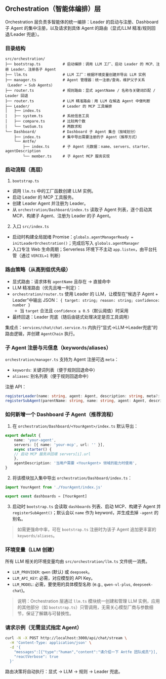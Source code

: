## Orchestration（智能体编排）层

Orchestration 层负责多智能体的统一编排：Leader 的启动与注册、Dashboard 子 Agent 的集中注册，以及请求到具体 Agent 的路由（显式/LLM 精准/规则回退/Leader 兜底）。

### 目录结构

```
src/orchestration/
├── bootstrap.ts          # 启动编排：调用 LLM 工厂、启动 Leader 的 MCP、注册 Leader、注册各子 Agent
├── llm.ts                # LLM 工厂：根据环境变量创建并导出 LLM 实例
├── manager.ts            # Agent 管理器：统一注册/查询，维护父子关系（Leader → Sub Agents）
├── router.ts             # 规则路由：显式 agentName / 名称与关键词匹配 / Leader 回退
├── router.ts             # LLM 精准路由：用 LLM 在候选 Agent 中做判断
├── Leader/               # Leader 的 MCP 工具编排
│   ├── index.ts
│   ├── system.ts         # 系统信息工具
│   ├── compare.ts        # 比较两个数
│   └── twoSum.ts         # 两数求和
└── Dashboard/            # Dashboard 子 Agent 集合（按域划分）
    ├── index.ts          # 集中导出需要注册的子 Agent（推荐方式）
    └── Antfe/
        ├── index.ts      # 子 Agent 元数据：name、servers、starter、agentDescription
        └── member.ts     # 子 Agent MCP 服务实现
```

### 启动流程（高层）

1) `bootstrap.ts`
- 调用 `llm.ts` 中的工厂函数创建 LLM 实例。
- 启动 Leader 的 MCP 工具服务。
- 创建 Leader Agent 并注册为 Leader。
- 从 `orchestration/Dashboard/index.ts` 读取子 Agent 列表，逐个启动其 MCP、构建子 Agent、注册为 Leader 的子 Agent。

2) 入口 `src/index.ts`
- 启动时构建全局就绪 Promise：`globals.agentManagerReady = initLeaderOrchestration()`；完成后写入 `globals.agentManager`
- 入口专注 Web 生命周期；Serverless 环境下不主动 `app.listen`，由平台托管（通过 `VERCEL=1` 判断）

### 路由策略（从高到低优先级）

- 显式路由：请求体有 `agentName` 且存在 → 直接命中
- LLM 精准路由（优先且唯一判定）：
- `orchestration/router.ts` 使用 Leader 的 LLM，让模型在“候选子 Agent + Leader”中输出 JSON：
    `{ target: string; reason: string; confidence: number }`
  - 当 `target` 合法且 `confidence ≥ 0.5`（默认阈值）时采用
- 最终回退：Leader 兜底（随后由链式处理决定是否工具调用）

集成点：`services/chat/chat.service.ts` 内执行“显式→LLM→Leader兜底”的路由逻辑，并创建 `AgentChain` 执行。

### 子 Agent 注册与元信息（keywords/aliases）

`orchestration/manager.ts` 支持为 Agent 注册可选 `meta`：
- `keywords`: 关键词列表（便于规则回退命中）
- `aliases`: 别名列表（便于规则回退命中）

注册 API：
```ts
registerLeader(name: string, agent: Agent, description: string, meta?: { keywords?: string[]; aliases?: string[] })
registerSubAgent(parentName: string, name: string, agent: Agent, description?: string, meta?: { keywords?: string[]; aliases?: string[] })
```

### 如何新增一个 Dashboard 子 Agent（推荐流程）

1) 在 `orchestration/Dashboard/<YourAgent>/index.ts` 默认导出：
```ts
export default {
    name: 'your-agent',
    servers: [{ name: 'your-mcp', url: '' }],
    async starter() {
    // 启动 MCP 服务并回填 servers[i].url
    },
    agentDescription: '当用户需要 <YourAgent> 领域的能力时使用',
}
```

2) 将该模块加入集中导出 `orchestration/Dashboard/index.ts`：
```ts
import YourAgent from './YourAgent/index.js'

export const dashboards = [YourAgent]
```

3) 启动时 `bootstrap.ts` 会读取 `dashboards` 列表、启动 MCP、构建子 Agent 并 `registerSubAgent()`；默认会以 `name` 作为 keyword，并生成去掉 `-agent` 的别名。

> 如需更强命中率，可在 `bootstrap.ts` 注册时为该子 Agent 追加更丰富的 `keywords/aliases`。

### 环境变量（LLM 创建）

所有 LLM 相关的环境变量均由 `src/orchestration/llm.ts` 文件统一消费。

- `LLM_PROVIDER`: `qwen` (默认) 或 `deepseek`。
- `LLM_API_KEY`: 必需，对应模型的 API Key。
- `LLM_MODEL`: 必需，要使用的具体模型名称 (e.g., `qwen-vl-plus`, `deepseek-chat`)。

> 说明：Orchestration 层通过 `llm.ts` 模块统一创建和管理 LLM 实例，应用的其他部分（如 `bootstrap.ts`）只管调用，无需关心模型厂商与参数细节，保证了解耦与可替换性。

### 请求示例（无需显式指定 Agent）

```bash
curl -N -X POST http://localhost:3000/api/chat/stream \
  -H 'Content-Type: application/json' \
  -d '{
    "messages":[{"type":"human","content":"请介绍一下 Antfe 团队成员"}],
    "reactVerbose": true
  }'
```

路由决策将自动执行：显式 → LLM → 规则 → Leader 兜底。
